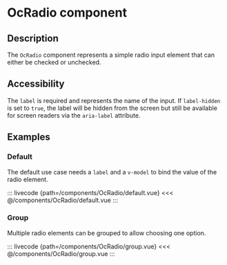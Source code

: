 # OcRadio component

## Description

The `OcRadio` component represents a simple radio input element that can either be checked or unchecked.

## Accessibility

The `label` is required and represents the name of the input. If `label-hidden` is set to `true`, the label will be hidden from the screen but still be available for screen readers via the `aria-label` attribute.

## Examples

### Default

The default use case needs a `label` and a `v-model` to bind the value of the radio element.

::: livecode {path=/components/OcRadio/default.vue}
<<< @/components/OcRadio/default.vue
:::

### Group

Multiple radio elements can be grouped to allow choosing one option.

::: livecode {path=/components/OcRadio/group.vue}
<<< @/components/OcRadio/group.vue
:::

